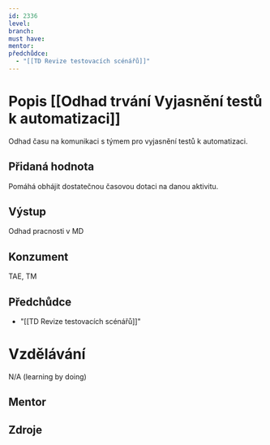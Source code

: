 ```yaml
---
id: 2336
level: 
branch: 
must have: 
mentor: 
předchůdce: 
  - "[[TD Revize testovacích scénářů]]"
---
```



# Popis [[Odhad trvání Vyjasnění testů k automatizaci]]
Odhad času na komunikaci s týmem pro vyjasnění testů k automatizaci.

## Přidaná hodnota
Pomáhá obhájit dostatečnou časovou dotaci na danou aktivitu.

## Výstup
Odhad pracnosti v MD

## Konzument
TAE, TM

## Předchůdce

  - "[[TD Revize testovacích scénářů]]"

# Vzdělávání
N/A (learning by doing)

## Mentor


## Zdroje